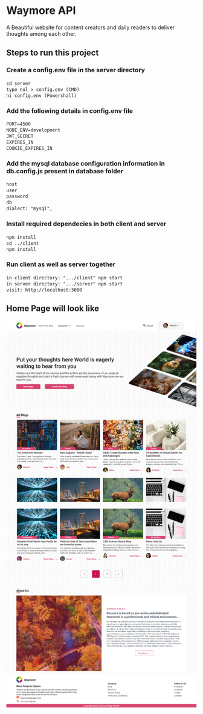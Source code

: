 # Waymore API
A Beautiful website for content creators and daily readers to deliver thoughts among each other.

## Steps to run this project

### Create a config.env file in the server directory
```
cd server
type nul > config.env (CMD)
ni config.env (Powershall)
```

### Add the following details in config.env file
```
PORT=4500
NODE_ENV=development
JWT_SECRET
EXPIRES_IN
COOKIE_EXPIRES_IN
```

### Add the mysql database configuration information in db.config.js present in database folder
```
host
user
password
db
dialect: "mysql",
```

### Install required dependecies in both client and server
```
npm install
cd ../client
npm install
```

### Run client as well as server together
```
in client directory: ".../client" npm start
in server directory: ".../server" npm start
visit: http://localhost:3000
```

## Home Page will look like
![Header](./imgs/img-header.PNG)
![Blogs-1](./imgs/blogs.PNG)
![Blogs-2](./imgs/blogs-2.PNG)
![About_Company](./imgs/about-us.PNG)
![Footer](./imgs/footer.PNG)
